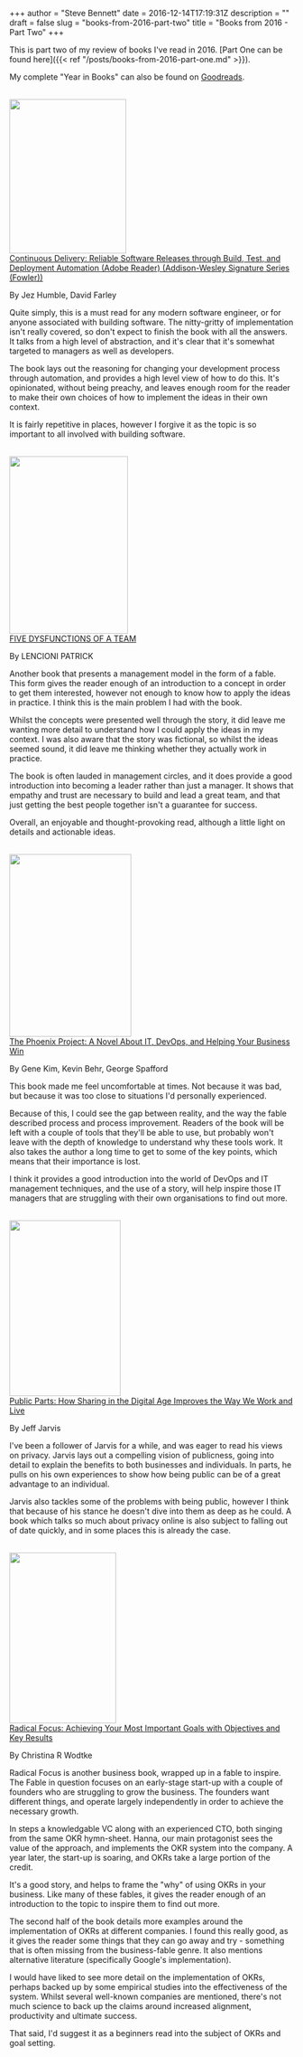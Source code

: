 +++
author = "Steve Bennett"
date = 2016-12-14T17:19:31Z
description = ""
draft = false
slug = "books-from-2016-part-two"
title = "Books from 2016 - Part Two"
+++

This is part two of my review of books I've read in 2016. [Part One can be found here]({{< ref "/posts/books-from-2016-part-one.md" >}}).

My complete "Year in Books" can also be found on [Goodreads](https://www.goodreads.com/user/year_in_books/2016/6021936).

<div class="product-block">
<div class="image-container"><a href="https://www.amazon.co.uk/Continuous-Delivery-Deployment-Automation-Addison-Wesley-ebook/dp/B003YMNVC0?SubscriptionId=0ENGV10E9K9QDNSJ5C82&amp;tag=bennettweb-21&amp;linkCode=xm2&amp;camp=2025&amp;creative=165953&amp;creativeASIN=B003YMNVC0" target="new" rel="noopener"><br />
<img loading="lazy" class=" alignleft" src="http://ecx.images-amazon.com/images/I/51yF2SYUi7L.jpg" width="207" height="273" /><br />
</a></div>
<div class="productDetails left"><a class="product-title title" href="https://www.amazon.co.uk/Continuous-Delivery-Deployment-Automation-Addison-Wesley-ebook/dp/B003YMNVC0?SubscriptionId=0ENGV10E9K9QDNSJ5C82&amp;tag=bennettweb-21&amp;linkCode=xm2&amp;camp=2025&amp;creative=165953&amp;creativeASIN=B003YMNVC0" target="new" rel="noopener">Continuous Delivery: Reliable Software Releases through Build, Test, and Deployment Automation (Adobe Reader) (Addison-Wesley Signature Series (Fowler))</a></p>
<div class="product-price price"></div>
<div class="product-author author">By Jez Humble, David Farley</div>
</div>
</div>

Quite simply, this is a must read for any modern software engineer, or for anyone associated with building software. The nitty-gritty of implementation isn't really covered, so don't expect to finish the book with all the answers. It talks from a high level of abstraction, and it's clear that it's somewhat targeted to managers as well as developers.

The book lays out the reasoning for changing your development process through automation, and provides a high level view of how to do this. It's opinionated, without being preachy, and leaves enough room for the reader to make their own choices of how to implement the ideas in their own context.

It is fairly repetitive in places, however I forgive it as the topic is so important to all involved with building software.

<div class="product-block">
<div class="image-container"><a href="https://www.amazon.co.uk/FIVE-DYSFUNCTIONS-TEAM-LENCIONI-PATRICK/dp/8126522747?SubscriptionId=0ENGV10E9K9QDNSJ5C82&amp;tag=bennettweb-21&amp;linkCode=xm2&amp;camp=2025&amp;creative=165953&amp;creativeASIN=8126522747" target="new" rel="noopener"><br />
<img loading="lazy" class=" alignleft" src="http://ecx.images-amazon.com/images/I/51dwOiUWByL.jpg" width="210" height="314" /><br />
</a></div>
<div class="productDetails left"><a class="product-title title" href="https://www.amazon.co.uk/FIVE-DYSFUNCTIONS-TEAM-LENCIONI-PATRICK/dp/8126522747?SubscriptionId=0ENGV10E9K9QDNSJ5C82&amp;tag=bennettweb-21&amp;linkCode=xm2&amp;camp=2025&amp;creative=165953&amp;creativeASIN=8126522747" target="new" rel="noopener">FIVE DYSFUNCTIONS OF A TEAM</a></p>
<div class="product-price price"></div>
<div class="product-author author">By LENCIONI PATRICK</div>
</div>
</div>

Another book that presents a management model in the form of a fable. This form gives the reader enough of an introduction to a concept in order to get them interested, however not enough to know how to apply the ideas in practice. I think this is the main problem I had with the book.

Whilst the concepts were presented well through the story, it did leave me wanting more detail to understand how I could apply the ideas in my context. I was also aware that the story was fictional, so whilst the ideas seemed sound, it did leave me thinking whether they actually work in practice.

The book is often lauded in management circles, and it does provide a good introduction into becoming a leader rather than just a manager. It shows that empathy and trust are necessary to build and lead a great team, and that just getting the best people together isn't a guarantee for success.

Overall, an enjoyable and thought-provoking read, although a little light on details and actionable ideas.

<div class="product-block">
<div class="image-container"><a href="https://www.amazon.co.uk/Phoenix-Project-DevOps-Helping-Business-ebook/dp/B00AZRBLHO?SubscriptionId=0ENGV10E9K9QDNSJ5C82&amp;tag=bennettweb-21&amp;linkCode=xm2&amp;camp=2025&amp;creative=165953&amp;creativeASIN=B00AZRBLHO" target="new" rel="noopener"><br />
<img loading="lazy" class=" alignleft" src="http://ecx.images-amazon.com/images/I/5170sr05QAL.jpg" width="216" height="323" /><br />
</a></div>
<div class="productDetails left"><a class="product-title title" href="https://www.amazon.co.uk/Phoenix-Project-DevOps-Helping-Business-ebook/dp/B00AZRBLHO?SubscriptionId=0ENGV10E9K9QDNSJ5C82&amp;tag=bennettweb-21&amp;linkCode=xm2&amp;camp=2025&amp;creative=165953&amp;creativeASIN=B00AZRBLHO" target="new" rel="noopener">The Phoenix Project: A Novel About IT, DevOps, and Helping Your Business Win</a></p>
<div class="product-price price"></div>
<div class="product-author author">By Gene Kim, Kevin Behr, George Spafford</div>
</div>
</div>

This book made me feel uncomfortable at times. Not because it was bad, but because it was too close to situations I'd personally experienced.

Because of this, I could see the gap between reality, and the way the fable described process and process improvement. Readers of the book will be left with a couple of tools that they'll be able to use, but probably won't leave with the depth of knowledge to understand why these tools work. It also takes the author a long time to get to some of the key points, which means that their importance is lost.

I think it provides a good introduction into the world of DevOps and IT management techniques, and the use of a story, will help inspire those IT managers that are struggling with their own organisations to find out more.

<div class="product-block">
<div class="image-container"><a href="https://www.amazon.co.uk/Public-Parts-Sharing-Digital-Improves-ebook/dp/B005N133QY?SubscriptionId=0ENGV10E9K9QDNSJ5C82&amp;tag=bennettweb-21&amp;linkCode=xm2&amp;camp=2025&amp;creative=165953&amp;creativeASIN=B005N133QY" target="new" rel="noopener"><br />
<img loading="lazy" class=" alignleft" src="http://ecx.images-amazon.com/images/I/41uxeH6iWtL.jpg" width="197" height="311" /><br />
</a></div>
<div class="productDetails left"><a class="product-title title" href="https://www.amazon.co.uk/Public-Parts-Sharing-Digital-Improves-ebook/dp/B005N133QY?SubscriptionId=0ENGV10E9K9QDNSJ5C82&amp;tag=bennettweb-21&amp;linkCode=xm2&amp;camp=2025&amp;creative=165953&amp;creativeASIN=B005N133QY" target="new" rel="noopener">Public Parts: How Sharing in the Digital Age Improves the Way We Work and Live</a></p>
<div class="product-price price"></div>
<div class="product-author author">By Jeff Jarvis</div>
</div>
</div>

I've been a follower of Jarvis for a while, and was eager to read his views on privacy. Jarvis lays out a compelling vision of publicness, going into detail to explain the benefits to both businesses and individuals. In parts, he pulls on his own experiences to show how being public can be of a great advantage to an individual.

Jarvis also tackles some of the problems with being public, however I think that because of his stance he doesn't dive into them as deep as he could. A book which talks so much about privacy online is also subject to falling out of date quickly, and in some places this is already the case.

<div class="product-block">
<div class="image-container"><a href="https://www.amazon.co.uk/Radical-Focus-Achieving-Important-Objectives/dp/0996006028?SubscriptionId=0ENGV10E9K9QDNSJ5C82&amp;tag=bennettweb-21&amp;linkCode=xm2&amp;camp=2025&amp;creative=165953&amp;creativeASIN=0996006028" target="new" rel="noopener"><br />
<img loading="lazy" class=" alignleft" src="http://ecx.images-amazon.com/images/I/41KEVf2eEpL.jpg" width="189" height="302" /><br />
</a></div>
<div class="productDetails left"><a class="product-title title" href="https://www.amazon.co.uk/Radical-Focus-Achieving-Important-Objectives/dp/0996006028?SubscriptionId=0ENGV10E9K9QDNSJ5C82&amp;tag=bennettweb-21&amp;linkCode=xm2&amp;camp=2025&amp;creative=165953&amp;creativeASIN=0996006028" target="new" rel="noopener">Radical Focus: Achieving Your Most Important Goals with Objectives and Key Results</a></p>
<div class="product-author author">By Christina R Wodtke</div>
</div>
</div>

Radical Focus is another business book, wrapped up in a fable to inspire. The Fable in question focuses on an early-stage start-up with a couple of founders who are struggling to grow the business. The founders want different things, and operate largely independently in order to achieve the necessary growth.

In steps a knowledgable VC along with an experienced CTO, both singing from the same OKR hymn-sheet. Hanna, our main protagonist sees the value of the approach, and implements the OKR system into the company. A year later, the start-up is soaring, and OKRs take a large portion of the credit.

It's a good story, and helps to frame the "why" of using OKRs in your business. Like many of these fables, it gives the reader enough of an introduction to the topic to inspire them to find out more.

The second half of the book details more examples around the implementation of OKRs at different companies. I found this really good, as it gives the reader some things that they can go away and try - something that is often missing from the business-fable genre. It also mentions alternative literature (specifically Google's implementation).

I would have liked to see more detail on the implementation of OKRs, perhaps backed up by some empirical studies into the effectiveness of the system. Whilst several well-known companies are mentioned, there's not much science to back up the claims around increased alignment, productivity and ultimate success.

That said, I'd suggest it as a beginners read into the subject of OKRs and goal setting.
